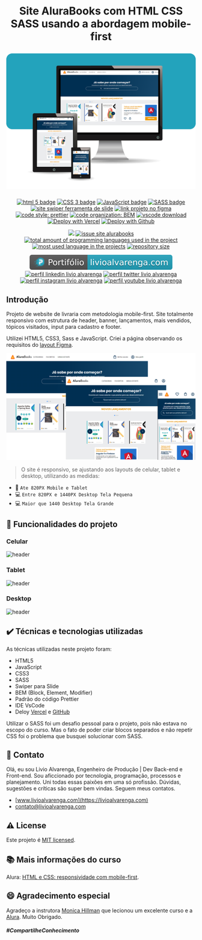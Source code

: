 <h1 align="center">
  <p align="center">Site AluraBooks com HTML CSS SASS usando a abordagem mobile-first</p>
  <a href="#"><img src="./img/readme_img/Monitor_Tablet_Celular.png" alt="site alurabooks desktop"></a>
</h1>

<p align="center">
  <a href= "https://html5.org/"><img alt="html 5 badge" src="https://img.shields.io/static/v1?logoWidth=15&logoColor=E34F26&logo=HTML5&label=used&message=HTML5&color=E34F26"></a>
  <a href= "https://developer.mozilla.org/pt-BR/docs/Web/CSS"><img alt="CSS 3 badge" src="https://img.shields.io/static/v1?logoWidth=15&logoColor=1572B6&logo=CSS3&label=used&message=CSS3&color=1572B6"></a>
  <a href= "https://www.javascript.com/"><img alt="JavaScript badge" src="https://img.shields.io/static/v1?logoWidth=15&logoColor=F7DF1E&logo=JavaScript&label=used&message=JavaScript&color=F7DF1E"></a>
  <a href= "https://sass-lang.com/"><img alt="SASS badge" src="https://img.shields.io/static/v1?logoWidth=15&logoColor=CC6699&logo=Sass&label=used&message=SASS&color=CC6699"></a>
  <a href= "https://swiperjs.com/"><img alt="site swiper ferramenta de slide" src="https://img.shields.io/static/v1?logoWidth=15&logoColor=6332F6&logo=Sass&label=used&message=Swiper&color=6332F6"></a>
  <a href= "https://www.figma.com/file/pcLDUtKkoDPXUQ2GCEC39t/AluraBooks"><img alt="link projeto no figma" src="https://img.shields.io/static/v1?logoWidth=15&logoColor=F24E1E&logo=Figma&label=used&message=Figma&color=F24E1E"></a>
  <a href= "https://github.com/prettier/prettier"><img alt="code style: prettier" src="https://img.shields.io/static/v1?logoWidth=15&logoColor=F7B93E&logo=Prettier&label=code style&message=Prettier&color=F7B93E"></a>
  <a href= "https://en.bem.info/methodology/quick-start/"><img alt="code organization: BEM" src="https://img.shields.io/static/v1?logoWidth=15&logoColor=000000&logo=BEM&label=code organization&message=BEM (Block, Element, Modifier)&color=000000"></a>
  <a href= "https://code.visualstudio.com/download"><img alt="vscode download" src="https://img.shields.io/static/v1?logoWidth=15&logoColor=007ACC&logo=Visual Studio Code&label=IDE&message=Visual Studio Code&color=007ACC"></a>
  <a href="https://site-alurabooks.vercel.app/"><img src="https://vercel.com/button" alt="Deploy with Vercel"/></a>
  <a href= "https://livioalvarenga.github.io/Site_Alurabooks/"><img alt="Deploy with Github" src="https://img.shields.io/static/v1?logoWidth=15&logoColor=181717&logo=GitHub&label=Deloy&message=Deloy GitHub&color=181717"></a>
<p>
<p align="center">
  <a href="#license"><img src="https://img.shields.io/github/license/LivioAlvarenga/Site_Alurabooks?color=ff0000"></a>
  <a href="https://github.com/LivioAlvarenga/Site_Alurabooks/issues"><img src="https://img.shields.io/github/issues/LivioAlvarenga/Site_Alurabooks" alt="issue site alurabooks" /></a>
  <a href="https://github.com/LivioAlvarenga/Site_Alurabooks"><img src="https://img.shields.io/github/languages/count/LivioAlvarenga/Site_Alurabooks" alt="total amount of programming languages used in the project" /></a>
  <a href="https://github.com/LivioAlvarenga/Site_Alurabooks"><img src="https://img.shields.io/github/languages/top/LivioAlvarenga/Site_Alurabooks" alt="most used language in the projects" /></a>
  <a href="https://github.com/LivioAlvarenga/Site_Alurabooks"><img src="https://img.shields.io/github/repo-size/LivioAlvarenga/Site_Alurabooks" alt="repository size" /></a>
<p>
<p align="center">
  <a href= "https://www.livioalvarenga.com/"><img alt="portifólio livio alvarenga" src="img/readme_img/badgePortifolioLivio.svg"></a>
  <a href= "https://www.linkedin.com/in/livio-alvarenga-planejamento-mrp-engenheiro-produ%C3%A7%C3%A3o-materiais-vba-powerbi/"><img alt="perfil linkedin livio alvarenga" src="https://img.shields.io/static/v1?logoWidth=15&logoColor=0A66C2&logo=LinkedIn&label=LinkedIn&message=Livio Alvarenga&color=0A66C2"></a>
  <a href= "https://twitter.com/AlvarengaLivio"><img alt="perfil twitter livio alvarenga" src="https://img.shields.io/static/v1?logoWidth=15&logoColor=1DA1F2&logo=Twitter&label=Twitter&message=@AlvarengaLivio&color=1DA1F2"></a>
  <a href= "https://www.instagram.com/livio_alvarenga/"><img alt="perfil instagram livio alvarenga" src="https://img.shields.io/static/v1?logoWidth=15&logoColor=E4405F&logo=Instagram&label=Instagram&message=@livio_alvarenga&color=E4405F"></a>
  <a href= "https://www.youtube.com/channel/UCrZgsh8IWyyNrRZ7cjrPbcg"><img alt="perfil youtube livio alvarenga" src="https://img.shields.io/static/v1?logoWidth=15&logoColor=FF0000&logo=YouTube&label=Youtube&message=Livio Alvarenga&color=FF0000"></a>
  
</p>

## Introdução

Projeto de website de livraria com metodologia mobile-first. Site totalmente responsivo com estrutura de header, banner, lançamentos, mais vendidos, tópicos visitados, input para cadastro e footer.

Utilizei HTML5, CSS3, Sass e JavaScript. Criei a página observando os requisitos do [layout Figma](https://www.figma.com/file/pcLDUtKkoDPXUQ2GCEC39t/AluraBooks).

<a href="#"><img src="./img/readme_img/screens.png" alt="site alurabooks mobile"></a>

>O site é responsivo, se ajustando aos layouts de celular, tablet e desktop, utilizando as medidas:

* :iphone: `Ate 820PX Mobile e Tablet`
* :computer: `Entre 820PX e 1440PX Desktop Tela Pequena`
* :computer: `Maior que 1440 Desktop Tela Grande`

## :hammer: Funcionalidades do projeto
### Celular
![header](img/readme_img/alurabooksCel.gif)

### Tablet
![header](img/readme_img/alurabooksTablet.gif)

### Desktop
![header](img/readme_img/alurabooksDesk.gif)

## :heavy_check_mark: Técnicas e tecnologias utilizadas
  As técnicas utilizadas neste projeto foram:
  * HTML5
  * JavaScript
  * CSS3
  * SASS
  * Swiper para Slide
  * BEM (Block, Element, Modifier)
  * Padrão do código Prettier
  * IDE VsCode
  * Deloy [Vercel](https://site-alurabooks.vercel.app/) e [GitHub](https://livioalvarenga.github.io/Site_Alurabooks/)

  Utilizar o SASS foi um desafio pessoal para o projeto, pois não estava no escopo do curso. Mas o fato de poder criar blocos separados e não repetir CSS foi o problema que busquei solucionar com SASS.

## :email: Contato

  Olá, eu sou Livio Alvarenga, Engenheiro de Produção | Dev Back-end e Front-end. Sou aficcionado por tecnologia, programação, processos e planejamento. Uni todas essas paixões em uma só profissão. Dúvidas, sugestões e críticas são super bem vindas. Seguem meus contatos.

 * [www.livioalvarenga.com](https://livioalvarenga.com)
 * contato@livioalvarenga.com


## :warning: License

Este projeto é [MIT licensed](./LICENSE).

## :books: Mais informações do curso
Alura: [HTML e CSS: responsividade com mobile-first](https://cursos.alura.com.br/course/html-css-responsividade-mobile-first). 

## :smile: Agradecimento especial

Agradeço a instrutora [Monica Hillman](https://linktr.ee/monicahillman) que lecionou um excelente curso e a [Alura](https://www.alura.com.br/). Muito Obrigado.

##### _#CompartilheConhecimento_

